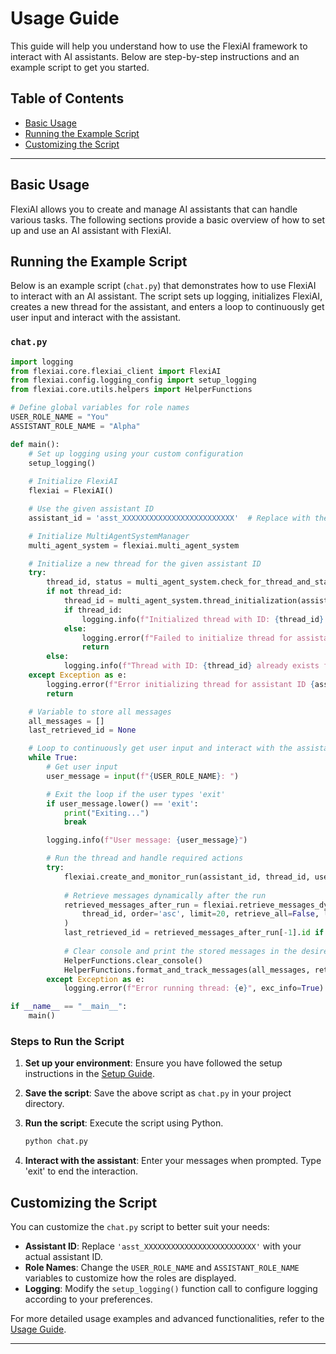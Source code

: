 # Usage Guide

This guide will help you understand how to use the FlexiAI framework to interact with AI assistants. Below are step-by-step instructions and an example script to get you started.

## Table of Contents

- [Basic Usage](#basic-usage)
- [Running the Example Script](#running-the-example-script)
- [Customizing the Script](#customizing-the-script)

---

## Basic Usage

FlexiAI allows you to create and manage AI assistants that can handle various tasks. The following sections provide a basic overview of how to set up and use an AI assistant with FlexiAI.

## Running the Example Script

Below is an example script (`chat.py`) that demonstrates how to use FlexiAI to interact with an AI assistant. The script sets up logging, initializes FlexiAI, creates a new thread for the assistant, and enters a loop to continuously get user input and interact with the assistant.

### `chat.py`

```python
import logging
from flexiai.core.flexiai_client import FlexiAI
from flexiai.config.logging_config import setup_logging
from flexiai.core.utils.helpers import HelperFunctions

# Define global variables for role names
USER_ROLE_NAME = "You"
ASSISTANT_ROLE_NAME = "Alpha"

def main():
    # Set up logging using your custom configuration
    setup_logging()
    
    # Initialize FlexiAI
    flexiai = FlexiAI()

    # Use the given assistant ID
    assistant_id = 'asst_XXXXXXXXXXXXXXXXXXXXXXXXX'  # Replace with the actual assistant ID

    # Initialize MultiAgentSystemManager
    multi_agent_system = flexiai.multi_agent_system

    # Initialize a new thread for the given assistant ID
    try:
        thread_id, status = multi_agent_system.check_for_thread_and_status(assistant_id)
        if not thread_id:
            thread_id = multi_agent_system.thread_initialization(assistant_id)
            if thread_id:
                logging.info(f"Initialized thread with ID: {thread_id} for assistant ID: {assistant_id}")
            else:
                logging.error(f"Failed to initialize thread for assistant ID: {assistant_id}")
                return
        else:
            logging.info(f"Thread with ID: {thread_id} already exists for assistant ID: {assistant_id}, Status: {status}")
    except Exception as e:
        logging.error(f"Error initializing thread for assistant ID {assistant_id}: {e}", exc_info=True)
        return

    # Variable to store all messages
    all_messages = []
    last_retrieved_id = None

    # Loop to continuously get user input and interact with the assistant
    while True:
        # Get user input
        user_message = input(f"{USER_ROLE_NAME}: ")

        # Exit the loop if the user types 'exit'
        if user_message.lower() == 'exit':
            print("Exiting...")
            break

        logging.info(f"User message: {user_message}")

        # Run the thread and handle required actions
        try:
            flexiai.create_and_monitor_run(assistant_id, thread_id, user_message)
            
            # Retrieve messages dynamically after the run
            retrieved_messages_after_run = flexiai.retrieve_messages_dynamically(
                thread_id, order='asc', limit=20, retrieve_all=False, last_retrieved_id=last_retrieved_id
            )
            last_retrieved_id = retrieved_messages_after_run[-1].id if retrieved_messages_after_run else last_retrieved_id
            
            # Clear console and print the stored messages in the desired format
            HelperFunctions.clear_console()
            HelperFunctions.format_and_track_messages(all_messages, retrieved_messages_after_run, USER_ROLE_NAME, ASSISTANT_ROLE_NAME)
        except Exception as e:
            logging.error(f"Error running thread: {e}", exc_info=True)

if __name__ == "__main__":
    main()
```

### Steps to Run the Script

1. **Set up your environment**: Ensure you have followed the setup instructions in the [Setup Guide](setup.md).

2. **Save the script**: Save the above script as `chat.py` in your project directory.

3. **Run the script**: Execute the script using Python.

    ```bash
    python chat.py
    ```

4. **Interact with the assistant**: Enter your messages when prompted. Type 'exit' to end the interaction.

## Customizing the Script

You can customize the `chat.py` script to better suit your needs:

- **Assistant ID**: Replace `'asst_XXXXXXXXXXXXXXXXXXXXXXXXX'` with your actual assistant ID.
- **Role Names**: Change the `USER_ROLE_NAME` and `ASSISTANT_ROLE_NAME` variables to customize how the roles are displayed.
- **Logging**: Modify the `setup_logging()` function call to configure logging according to your preferences.

For more detailed usage examples and advanced functionalities, refer to the [Usage Guide](usage.md).


---
